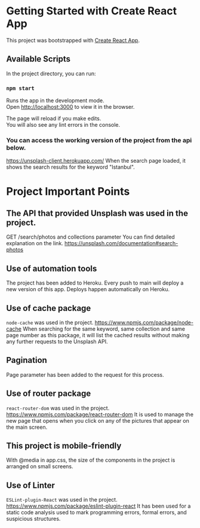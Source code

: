 # Getting Started with Create React App

This project was bootstrapped with [Create React App](https://github.com/facebook/create-react-app).

## Available Scripts

In the project directory, you can run:

### `npm start`

Runs the app in the development mode.\
Open [http://localhost:3000](http://localhost:3000) to view it in the browser.

The page will reload if you make edits.\
You will also see any lint errors in the console.

 ### You can access the working version of the project from the api below.
 https://unsplash-client.herokuapp.com/
 When the search page loaded, it shows the search results for the keyword "Istanbul".

 # Project Important Points

 ## The API that provided Unsplash was used in the project.

 GET /search/photos and collections parameter 
 You can find detailed explanation on the link.
 https://unsplash.com/documentation#search-photos

 ## Use of automation tools 

 The project has been added to Heroku. Every push to main will deploy a new version of this app. Deploys happen automatically on Heroku.

 ## Use of cache package

 `node-cache` was used in the project. https://www.npmjs.com/package/node-cache
  When searching for the same keyword, same collection and same page number as this package, it will list the cached results without making any further requests to the Unsplash API.

 ## Pagination

 Page parameter has been added to the request for this process.
 
 ## Use of router package

 `react-router-dom` was used in the project. https://www.npmjs.com/package/react-router-dom
 It is used to manage the new page that opens when you click on any of the pictures that appear on the main screen.

 ## This project is mobile-friendly

 With @media in app.css, the size of the components in the project is arranged on small screens.

 ## Use of Linter

 `ESLint-plugin-React` was used in the project. https://www.npmjs.com/package/eslint-plugin-react
 It has been used for a static code analysis used to mark programming errors, formal errors, and suspicious structures.